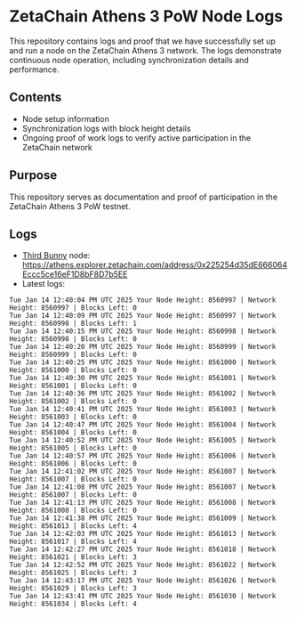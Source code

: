 # ZetaChain Athens 3 PoW Node Logs
This repository contains logs and proof that we have successfully set up and run a node on the ZetaChain Athens 3 network. The logs demonstrate continuous node operation, including synchronization details and performance.

## Contents
- Node setup information
- Synchronization logs with block height details
- Ongoing proof of work logs to verify active participation in the ZetaChain network

## Purpose
This repository serves as documentation and proof of participation in the ZetaChain Athens 3 PoW testnet.

## Logs

- [Third Bunny](https://thirdbunny.xyz/) node: https://athens.explorer.zetachain.com/address/0x225254d35dE666064Eccc5ce16eF1D8bF8D7b5EE
- Latest logs:
```
Tue Jan 14 12:40:04 PM UTC 2025 Your Node Height: 8560997 | Network Height: 8560997 | Blocks Left: 0
Tue Jan 14 12:40:09 PM UTC 2025 Your Node Height: 8560997 | Network Height: 8560998 | Blocks Left: 1
Tue Jan 14 12:40:15 PM UTC 2025 Your Node Height: 8560998 | Network Height: 8560998 | Blocks Left: 0
Tue Jan 14 12:40:20 PM UTC 2025 Your Node Height: 8560999 | Network Height: 8560999 | Blocks Left: 0
Tue Jan 14 12:40:25 PM UTC 2025 Your Node Height: 8561000 | Network Height: 8561000 | Blocks Left: 0
Tue Jan 14 12:40:30 PM UTC 2025 Your Node Height: 8561001 | Network Height: 8561001 | Blocks Left: 0
Tue Jan 14 12:40:36 PM UTC 2025 Your Node Height: 8561002 | Network Height: 8561002 | Blocks Left: 0
Tue Jan 14 12:40:41 PM UTC 2025 Your Node Height: 8561003 | Network Height: 8561003 | Blocks Left: 0
Tue Jan 14 12:40:47 PM UTC 2025 Your Node Height: 8561004 | Network Height: 8561004 | Blocks Left: 0
Tue Jan 14 12:40:52 PM UTC 2025 Your Node Height: 8561005 | Network Height: 8561005 | Blocks Left: 0
Tue Jan 14 12:40:57 PM UTC 2025 Your Node Height: 8561006 | Network Height: 8561006 | Blocks Left: 0
Tue Jan 14 12:41:02 PM UTC 2025 Your Node Height: 8561007 | Network Height: 8561007 | Blocks Left: 0
Tue Jan 14 12:41:08 PM UTC 2025 Your Node Height: 8561007 | Network Height: 8561007 | Blocks Left: 0
Tue Jan 14 12:41:13 PM UTC 2025 Your Node Height: 8561008 | Network Height: 8561008 | Blocks Left: 0
Tue Jan 14 12:41:38 PM UTC 2025 Your Node Height: 8561009 | Network Height: 8561013 | Blocks Left: 4
Tue Jan 14 12:42:03 PM UTC 2025 Your Node Height: 8561013 | Network Height: 8561017 | Blocks Left: 4
Tue Jan 14 12:42:27 PM UTC 2025 Your Node Height: 8561018 | Network Height: 8561021 | Blocks Left: 3
Tue Jan 14 12:42:52 PM UTC 2025 Your Node Height: 8561022 | Network Height: 8561025 | Blocks Left: 3
Tue Jan 14 12:43:17 PM UTC 2025 Your Node Height: 8561026 | Network Height: 8561029 | Blocks Left: 3
Tue Jan 14 12:43:41 PM UTC 2025 Your Node Height: 8561030 | Network Height: 8561034 | Blocks Left: 4
```
